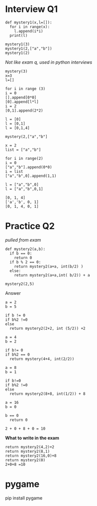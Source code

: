 # Interview Q1
```
def mystery1(x,l=[]):
  for i in range(x):
    l.append(i*i)
  print(l)
  
mystery1(3)
mystery1(2,["a","b"])
mystery1(2)

```
*Not like exam q, used in python interviews*

```
mystery(3)
x=3
l=[]

for i in range (3)
i = 0
[].append[0*0]
[0].append[l*l]
i = 2
[0,1].append(2*2)

l = [0]
l = [0,1]
l = [0,1,4]
```
```
mystery(2,["a","b"]

x = 2
list = ["a","b"]

for i in range(2)
i = 0
["a","b"].append(0*0)
i = list
["a","b",0].append(1,1)

l = ["a","b",0]
l = ["a","b",0,1]
```
```
[0, 1, 4]
['a','b', 0, 1]
[0, 1, 4, 0, 1]
```

# Practice Q2

*pulled from exam*
```
def mystery2(a,b):
  if b == 0:
    return 0
  if b % 2 == 0:
    return mystery2(a+a, int(b/2) )
  else:
    return mystery2(a+a,int( b/2)) + a

mystery2(2,5)
```
Answer
```
a = 2
b = 5

if b != 0
if b%2 !=0
else 
  return mystery2(2+2, int (5/2)) +2

a = 4
b = 2

if b!= 0
if b%2 == 0
  return mystery(4+4, int(2/2))

a = 8
b = 1

if b!=0
if b%2 !=0
else
  return mystery2(8+8, int(1/2)) + 8
  
a = 16
b = 0

b == 0
  return 0

2 + 0 + 8 + 0 = 10
```
**What to write in the exam**
```
return mystery2(4,2)+2
return mystery2(8,1)
return mystery2(16,0)+8
return mystery2(0)
2+0+8 =10
```
# pygame

pip install pygame
